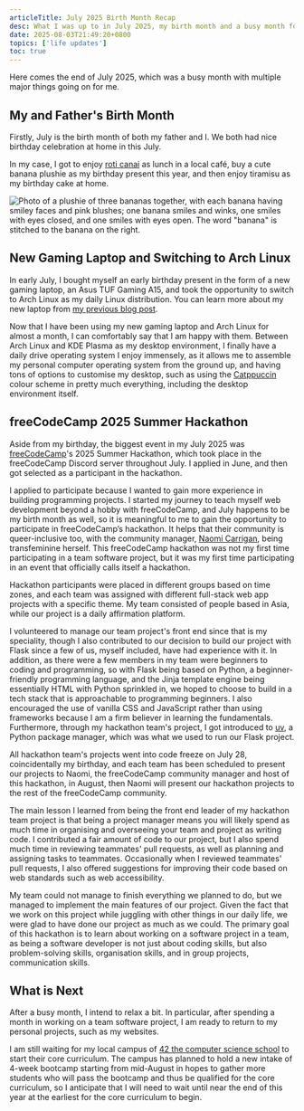 ```yaml
---
articleTitle: July 2025 Birth Month Recap
desc: What I was up to in July 2025, my birth month and a busy month for me.
date: 2025-08-03T21:49:20+0800
topics: ['life updates']
toc: true
---
```

Here comes the end of July 2025, which was a busy month with multiple major things going on for me.

## My and Father's Birth Month

Firstly, July is the birth month of both my father and I. We both had nice birthday celebration at home in this July.

In my case, I got to enjoy [roti canai](https://en.wikipedia.org/wiki/Roti_canai) as lunch in a local café, buy a cute banana plushie as my birthday present this year, and then enjoy tiramisu as my birthday cake at home.

![Photo of a plushie of three bananas together, with each banana having smiley faces and pink blushes; one banana smiles and winks, one smiles with eyes closed, and one smiles with eyes open. The word "banana" is stitched to the banana on the right.](/assets/images/posts/july-2025/banana-plushie.avif)

## New Gaming Laptop and Switching to Arch Linux

In early July, I bought myself an early birthday present in the form of a new gaming laptop, an Asus TUF Gaming A15, and took the opportunity to switch to Arch Linux as my daily Linux distribution. You can learn more about my new laptop from [my previous blog post](2025-07-16-new-laptop-arch-linux.md).

Now that I have been using my new gaming laptop and Arch Linux for almost a month, I can comfortably say that I am happy with them. Between Arch Linux and KDE Plasma as my desktop environment, I finally have a daily drive operating system I enjoy immensely, as it allows me to assemble my personal computer operating system from the ground up, and having tons of options to customise my desktop, such as using the [Catppuccin](https://catppuccin.com/) colour scheme in pretty much everything, including the desktop environment itself.

## freeCodeCamp 2025 Summer Hackathon

Aside from my birthday, the biggest event in my July 2025 was [freeCodeCamp](https://www.freecodecamp.org/)'s 2025 Summer Hackathon, which took place in the freeCodeCamp Discord server throughout July. I applied in June, and then got selected as a participant in the hackathon.

I applied to participate because I wanted to gain more experience in building programming projects. I started my journey to teach myself web development beyond a hobby with freeCodeCamp, and July happens to be my birth month as well, so it is meaningful to me to gain the opportunity to participate in freeCodeCamp’s hackathon. It helps that their community is queer-inclusive too, with the community manager, [Naomi Carrigan](https://nhcarrigan.com/), being transfeminine herself. This freeCodeCamp hackathon was not my first time participating in a team software project, but it was my first time participating in an event that officially calls itself a hackathon.

Hackathon participants were placed in different groups based on time zones, and each team was assigned with different full-stack web app projects with a specific theme. My team consisted of people based in Asia, while our project is a daily affirmation platform.

I volunteered to manage our team project's front end since that is my speciality, though I also contributed to our decision to build our project with Flask since a few of us, myself included, have had experience with it. In addition, as there were a few members in my team were beginners to coding and programming, so with Flask being based on Python, a beginner-friendly programming language, and the Jinja template engine being essentially HTML with Python sprinkled in, we hoped to choose to build in a tech stack that is approachable to programming beginners. I also encouraged the use of vanilla CSS and JavaScript rather than using frameworks because I am a firm believer in learning the fundamentals. Furthermore, through my hackathon team's project, I got introduced to [uv](https://docs.astral.sh/uv/), a Python package manager, which was what we used to run our Flask project.

All hackathon team's projects went into code freeze on July 28, coincidentally my birthday, and each team has been scheduled to present our projects to Naomi, the freeCodeCamp community manager and host of this hackathon, in August, then Naomi will present our hackathon projects to the rest of the freeCodeCamp community.

The main lesson I learned from being the front end leader of my hackathon team project is that being a project manager means you will likely spend as much time in organising and overseeing your team and project as writing code. I contributed a fair amount of code to our project, but I also spend much time in reviewing teammates' pull requests, as well as planning and assigning tasks to teammates. Occasionally when I reviewed teammates' pull requests, I also offered suggestions for improving their code based on web standards such as web accessibility.

My team could not manage to finish everything we planned to do, but we managed to implement the main features of our project. Given the fact that we work on this project while juggling with other things in our daily life, we were glad to have done our project as much as we could. The primary goal of this hackathon is to learn about working on a software project in a team, as being a software developer is not just about coding skills, but also problem-solving skills, organisation skills, and in group projects, communication skills.

## What is Next

After a busy month, I intend to relax a bit. In particular, after spending a month in working on a team software project, I am ready to return to my personal projects, such as my websites.

I am still waiting for my local campus of [42 the computer science school](/topics/42-the-school/) to start their core curriculum. The campus has planned to hold a new intake of 4-week bootcamp starting from mid-August in hopes to gather more students who will pass the bootcamp and thus be qualified for the core curriculum, so I anticipate that I will need to wait until near the end of this year at the earliest for the core curriculum to begin.
